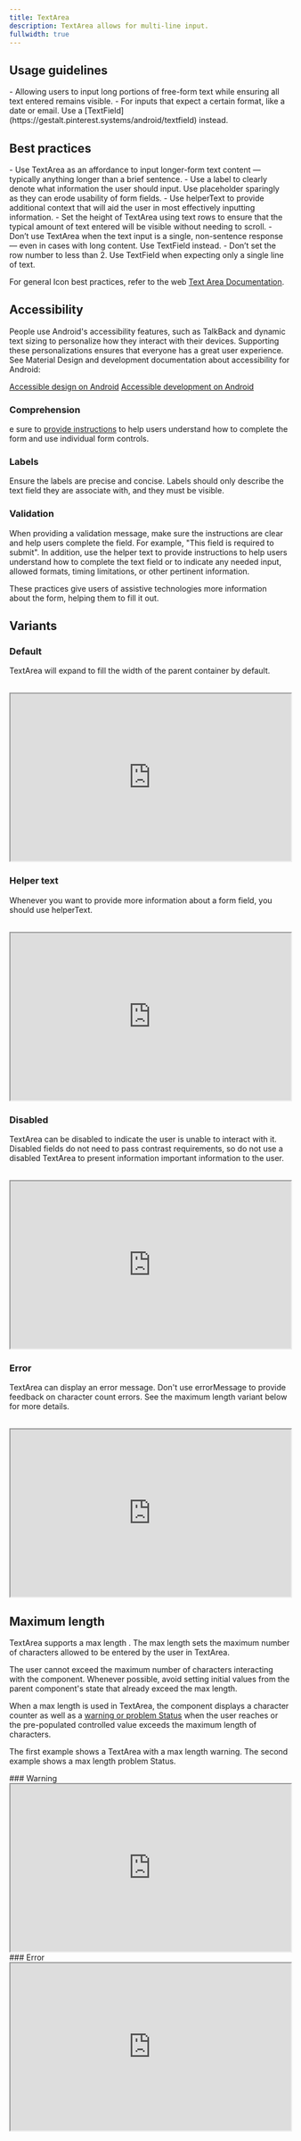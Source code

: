 ```yaml
---
title: TextArea
description: TextArea allows for multi-line input.
fullwidth: true
---
```


<ImgContainer src="https://i.pinimg.com/originals/4b/cd/12/4bcd12b2a9dc590e88855283169e340d.jpg" alt="An text area field labeled About You, with text entered." />

## Usage guidelines

<TwoCol>
<Group>
<Do title="When to use" />
- Allowing users to input long portions of free-form text while ensuring all text entered remains visible.

</Group>
<Group>
<Dont title="When not to use" />
- For inputs that expect a certain format, like a date or email. Use a [TextField](https://gestalt.pinterest.systems/android/textfield) instead.
</Group>
</TwoCol>

## Best practices

<TwoCol>
<Group>
<Do title="Do" />
- Use TextArea as an affordance to input longer-form text content — typically anything longer than a brief sentence.
- Use a label to clearly denote what information the user should input. Use placeholder sparingly as they can erode usability of form fields.
- Use helperText to provide additional context that will aid the user in most effectively inputting information.
- Set the height of TextArea using text rows to ensure that the typical amount of text entered will be visible without needing to scroll.
</Group>
<Group>
<Dont title="Don't" />
- Don’t use TextArea when the text input is a single, non-sentence response — even in cases with long content. Use TextField instead.
- Don’t set the row number to less than 2. Use TextField when expecting only a single line of text.
</Group>
</TwoCol>

For general Icon best practices, refer to the web [Text Area Documentation](https://gestalt.pinterest.systems/web/textarea).

## Accessibility

People use Android's accessibility features, such as TalkBack and dynamic text sizing to personalize how they interact with their devices. Supporting these personalizations ensures that everyone has a great user experience. See Material Design and development documentation about accessibility for Android:

[Accessible design on Android](https://material.io/design/usability/accessibility.html#understanding-accessibility/)
[Accessible development on Android](https://developer.android.com/guide/topics/ui/accessibility)


### Comprehension
e sure to [provide instructions](https://www.w3.org/WAI/tutorials/forms/instructions/) to help users understand how to complete the form and use individual form controls.

### Labels
Ensure the labels are precise and concise. Labels should only describe the text field they are associate with, and they must be visible.


### Validation
When providing a validation message, make sure the instructions are clear and help users complete the field. For example, "This field is required to submit". In addition, use the helper text to provide instructions to help users understand how to complete the text field or to indicate any needed input, allowed formats, timing limitations, or other pertinent information.

These practices give users of assistive technologies more information about the form, helping them to fill it out.


## Variants

### Default
TextArea will expand to fill the width of the parent container by default.

<br/>

<iframe style={{border:0}} width="100%" height="300" src="https://www.figma.com/embed?embed_host=share&url=https%3A%2F%2Fwww.figma.com%2Ffile%2FREw1COFYAktmVWrUBh3Ov8%2Fbranch%2FTxlMtK2AcYHeTliywyAyU7%2FGestalt-for-Android%3Fnode-id%3D12157%253A22670%26t%3DKJZySMQdq4Hp0RLc-1" allowFullScreen></iframe>

### Helper text
Whenever you want to provide more information about a form field, you should use helperText.

<br/>

<iframe style={{border:0}} width="100%" height="300" src="https://www.figma.com/embed?embed_host=share&url=https%3A%2F%2Fwww.figma.com%2Ffile%2FREw1COFYAktmVWrUBh3Ov8%2Fbranch%2FTxlMtK2AcYHeTliywyAyU7%2FGestalt-for-Android%3Fnode-id%3D12157%253A22816%26t%3DKJZySMQdq4Hp0RLc-1" allowFullScreen></iframe>

### Disabled
TextArea can be disabled to indicate the user is unable to interact with it. Disabled fields do not need to pass contrast requirements, so do not use a disabled TextArea to present information important information to the user.

<br/>

<iframe style={{border:0}} width="100%" height="300" src="https://www.figma.com/embed?embed_host=share&url=https%3A%2F%2Fwww.figma.com%2Ffile%2FREw1COFYAktmVWrUBh3Ov8%2Fbranch%2FTxlMtK2AcYHeTliywyAyU7%2FGestalt-for-Android%3Fnode-id%3D12157%253A23035%26t%3DKJZySMQdq4Hp0RLc-1" allowFullScreen></iframe>

### Error
TextArea can display an error message. Don't use errorMessage to provide feedback on character count errors. See the maximum length variant below for more details.

<br/>

<iframe style={{border:0}} width="100%" height="300" src="https://www.figma.com/embed?embed_host=share&url=https%3A%2F%2Fwww.figma.com%2Ffile%2FREw1COFYAktmVWrUBh3Ov8%2Fbranch%2FTxlMtK2AcYHeTliywyAyU7%2FGestalt-for-Android%3Fnode-id%3D12157%253A23108%26t%3DKJZySMQdq4Hp0RLc-1" allowFullScreen></iframe>

## Maximum length
TextArea supports a max length . The max length sets the maximum number of characters allowed to be entered by the user in TextArea.

The user cannot exceed the maximum number of characters interacting with the component. Whenever possible, avoid setting initial values from the parent component's state that already exceed the max length.

When a max length is used in TextArea, the component displays a character counter as well as a [warning or problem Status](https://gestalt.pinterest.systems/web/status) when the user reaches or the pre-populated controlled value exceeds the maximum length of characters.

The first example shows a TextArea with a max length warning. The second example shows a max length problem Status.

<TwoCol>
<Group>
### Warning

<br/>

<iframe style={{border:0}} width="100%" height="300" src="https://www.figma.com/embed?embed_host=share&url=https%3A%2F%2Fwww.figma.com%2Ffile%2FREw1COFYAktmVWrUBh3Ov8%2Fbranch%2FTxlMtK2AcYHeTliywyAyU7%2FGestalt-for-Android%3Fnode-id%3D12157%253A22889%26t%3DKJZySMQdq4Hp0RLc-1" allowFullScreen></iframe>
</Group>

<Group>
### Error

<br/>

<iframe style={{border:0}} width="100%" height="300" src="https://www.figma.com/embed?embed_host=share&url=https%3A%2F%2Fwww.figma.com%2Ffile%2FREw1COFYAktmVWrUBh3Ov8%2Fbranch%2FTxlMtK2AcYHeTliywyAyU7%2FGestalt-for-Android%3Fnode-id%3D12157%253A22962%26t%3DKJZySMQdq4Hp0RLc-1" allowFullScreen></iframe>
</Group>
</TwoCol>

